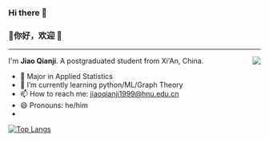 ### Hi there 👋

### 👋你好，欢迎 👻

---

<img align="right" src="https://github-readme-stats.vercel.app/api?username=chiaochienchi" />

I'm **Jiao Qianji**. A postgraduated student from Xi'An, China.

- 🙋 Major in Applied Statistics 
- 🌱 I’m currently learning python/ML/Graph Theory 
- 📫 How to reach me: jiaoqianji1999@hnu.edu.cn 
- 😄 Pronouns: he/him 
- 

<!-- ![](https://github-readme-stats.vercel.app/api?username=chiaochienchi) -->

[![Top Langs](https://github-readme-stats.vercel.app/api/top-langs/?username=chiaochienchi)](https://github.com/anuraghazra/github-readme-stats)




<!--
**chiaochienchi/chiaochienchi** is a ✨ _special_ ✨ repository because its `README.md` (this file) appears on your GitHub profile.

Here are some ideas to get you started:

- 🔭 I’m currently working on ...
- 🌱 I’m currently learning ...
- 👯 I’m looking to collaborate on ...
- 🤔 I’m looking for help with ...
- 💬 Ask me about ...
- 📫 How to reach me: ...
- 😄 Pronouns: ...
- ⚡ Fun fact: ...
-->
